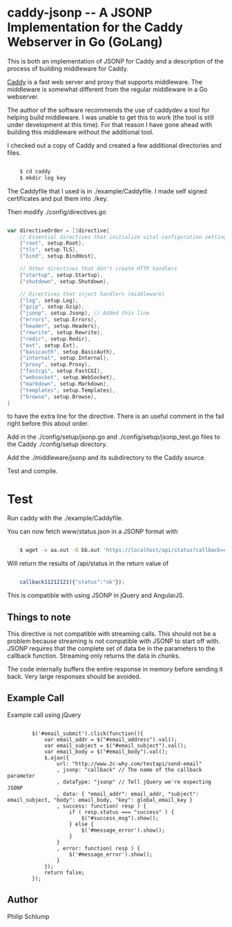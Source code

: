 # caddy-jsonp -- A JSONP Implementation for the Caddy Webserver in Go (GoLang)

This is both an implementation of JSONP for Caddy and a description of the process
of building middleware for Caddy.

[Caddy](https://github.com/mholt/caddy "Caddy Web Server") is a fast web server and
proxy that supports middleware.  The middleware is somewhat different from the
regular middleware in a Go webserver.

The author of the software recommends the use of caddydev a tool for helping build
middleware.  I was unable to get this to work (the tool is still under development
at this time).  For that reason I have gone ahead with building this middleware
without the additional tool.

I checked out a copy of Caddy and created a few additional directories and files.

``` bash

	$ cd caddy
	$ mkdir log key 

```

The Caddyfile that I used is in ./example/Caddyfile.  I made self signed
certificates and put them into ./key.

Then modify ./config/directives.go

``` Go

var directiveOrder = []directive{
	// Essential directives that initialize vital configuration settings
	{"root", setup.Root},
	{"tls", setup.TLS},
	{"bind", setup.BindHost},

	// Other directives that don't create HTTP handlers
	{"startup", setup.Startup},
	{"shutdown", setup.Shutdown},

	// Directives that inject handlers (middleware)
	{"log", setup.Log},
	{"gzip", setup.Gzip},
	{"jsonp", setup.Jsonp}, // Added this line
	{"errors", setup.Errors},
	{"header", setup.Headers},
	{"rewrite", setup.Rewrite},
	{"redir", setup.Redir},
	{"ext", setup.Ext},
	{"basicauth", setup.BasicAuth},
	{"internal", setup.Internal},
	{"proxy", setup.Proxy},
	{"fastcgi", setup.FastCGI},
	{"websocket", setup.WebSocket},
	{"markdown", setup.Markdown},
	{"templates", setup.Templates},
	{"browse", setup.Browse},
}

```

to have the extra line for the directive.  There is an useful comment
in the fail right before this about order.

Add in the ./config/setup/jsonp.go and ./config/setup/jsonp_test.go files 
to the Caddy ./config/setup directory.  

Add the ./middleware/jsonp and its subdirectory to the Caddy source.

Test and compile.

# Test

Run caddy with the ./example/Caddyfile.

You can now fetch www/status.json in a JSONP format with

``` sh

	$ wget -o aa.out -O bb.out 'https://localhost/api/status?callback=callback11212121'

```

Will return the results of /api/status in the return value of

``` javascript

	callback11212121({"status":"ok"});

```

This is compatible with using JSONP in jQuery and AngularJS.


## Things to note

This directive is not compatible with streaming calls.  This should not be a
problem because streaming is not compatible with JSONP to start off with.
JSONP requires that the complete set of data be in the parameters to the
callback function.  Streaming only returns the data in chunks.

The code internally buffers the entire response in memory before sending
it back.  Very large responses should be avoided.

## Example Call

Example call using jQuery

``` jvascript

		$('#email_submit').click(function(){
			var email_addr = $("#email_address").val();
			var email_subject = $("#email_subject").val();
			var email_body = $("#email_body").val();
			$.ajax({
				url: "http://www.2c-why.com/testapi/send-email"
				, jsonp: "callback" // The name of the callback parameter
				, dataType: "jsonp" // Tell jQuery we're expecting JSONP
				, data: { "email_addr": email_addr, "subject": email_subject, "body": email_body, "key": global_email_key }
				, success: function( resp ) {
					if ( resp.status === "success" ) {
						$("#success_msg").show();	
					} else {
						$('#message_error').show();
					}
				}
				, error: function( resp ) {
					$('#message_error').show();
				}
			});
			return false;
		});

```

## Author

Philip Schlump


